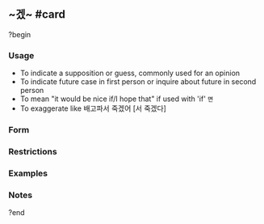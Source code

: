 ## ~겠~ #card
?begin
### Usage
* To indicate a supposition or guess, commonly used for an opinion
* To indicate future case in first person or inquire about future in second person
* To mean "it would be nice if/I hope that" if used with 'if' `면`
* To exaggerate like 배고파서 죽겠어 [서 죽겠다]
### Form

### Restrictions
### Examples

### Notes
?end
